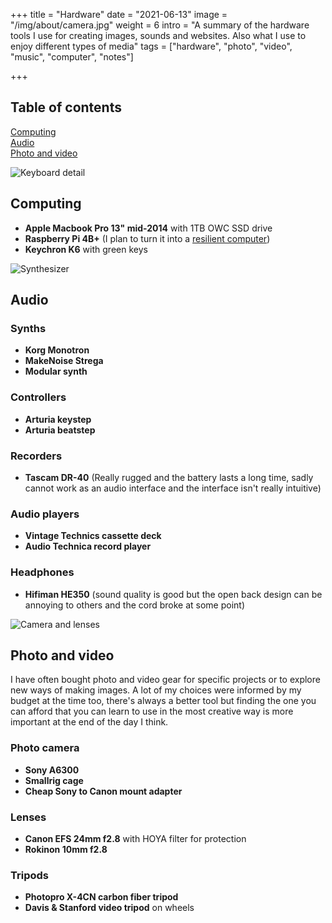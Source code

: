 +++
title = "Hardware"
date = "2021-06-13"
image = "/img/about/camera.jpg"
weight = 6
intro = "A summary of the hardware tools I use for creating images, sounds and websites. Also what I use to enjoy different types of media"
tags = ["hardware", "photo", "video", "music", "computer", "notes"]

+++

## Table of contents

<div class="table-of-contents">

[Computing](#computing)  
[Audio](#audio)  
[Photo and video](#photo-and-video)

</div>

![Keyboard detail](/img/about/keyboard.jpg)

## Computing

- **Apple Macbook Pro 13" mid-2014** with 1TB OWC SSD drive
- **Raspberry Pi 4B+** (I plan to turn it into a [resilient computer](/craft/resilient-computer))
- **Keychron K6** with green keys

![Synthesizer](/img/about/synth.jpg)

## Audio

### Synths

- **Korg Monotron**
- **MakeNoise Strega**
- **Modular synth**

### Controllers

- **Arturia keystep**
- **Arturia beatstep**

### Recorders

- **Tascam DR-40** (Really rugged and the battery lasts a long time, sadly cannot work as an audio interface and the interface isn't really intuitive)

### Audio players

- **Vintage Technics cassette deck**
- **Audio Technica record player**

### Headphones

- **Hifiman HE350** (sound quality is good but the open back design can be annoying to others and the cord broke at some point)

![Camera and lenses](/img/about/camera.jpg)

## Photo and video

I have often bought photo and video gear for specific projects or to explore new ways of making images. A lot of my choices were informed by my budget at the time too, there's always a better tool but finding the one you can afford that you can learn to use in the most creative way is more important at the end of the day I think.

### Photo camera

- **Sony A6300**  
- **Smallrig cage**  
- **Cheap Sony to Canon mount adapter**

### Lenses

- **Canon EFS 24mm f2.8** with HOYA filter for protection  
- **Rokinon 10mm f2.8**

### Tripods

- **Photopro X-4CN carbon fiber tripod**
- **Davis & Stanford video tripod** on wheels
